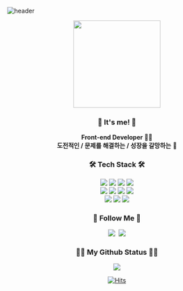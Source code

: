 ![header](https://capsule-render.vercel.app/api?type=slice&color=gradient&height=160&section=header&text=Hi!%20I'm%20Eunhui!&fontAlign=50&fontAlignY=70&fontSize=90&fontColor=000000)


<!-- 
![github header](https://user-images.githubusercontent.com/46434694/153376923-2b00e21f-da3c-445d-ac93-d08bbdad75b8.png) -->

<p align="center">
<img src="https://img1.daumcdn.net/thumb/R1280x0/?scode=mtistory2&fname=https%3A%2F%2Fblog.kakaocdn.net%2Fdn%2Fca97mf%2FbtrKIsFlLVD%2FpMIQWWC4g0RugCDbANzdT0%2Fimg.png" width="200px"/>
</p>

<h3 align="center">👋 It's me! 👋</h3>
<p align="center">
  <b>Front-end Developer</b> 👩‍💻 <br>
  <b>도전적인 / 문제를 해결하는 / 성장을 갈망하는</b> 🌿
</p>

<h3 align="center">🛠 Tech Stack 🛠</h3>
<!-- 📚 Tech Stack 📚 -->
<p align="center">
<img src="https://img.shields.io/badge/HTML5-34F26?style=flat-square&logo=HTML5&logoColor=white"/></a>
<img src="https://img.shields.io/badge/CSS3-1572B6?style=flat-square&logo=CSS3&logoColor=white"/></a>
<img src="https://img.shields.io/badge/JavaScript-F7DF1E?style=flat-square&logo=JavaScript&logoColor=white"/></a>
<img src="https://img.shields.io/badge/jQuery-0769AD?style=flat-square&logo=Jquery&logoColor=white"/></a>
<br/>
<img src="https://img.shields.io/badge/React-61DAFB?style=flat-square&logo=React&logoColor=white"/></a>
<img src="https://img.shields.io/badge/Next.js-000080?style=flat-square&logo=Next.js&logoColor=white"/></a>
<img src="https://shields.io/badge/TypeScript-3178C6?logo=TypeScript&logoColor=FFF&style=flat-square"/></a>
<!-- <img src="https://img.shields.io/badge/Sass-pink?style=flat-square&logo=Sass&logoColor=white"/></a> -->
<img src="https://img.shields.io/badge/React Query-cd2523?style=flat-square&logo=ReactQuery&logoColor=white"/></a>
<br/>
<img src="https://img.shields.io/badge/Git-black?style=flat-square&logo=Git&logoColor=white"/></a>
<img src="https://img.shields.io/badge/Notion-gray?style=flat-square&logo=Notion&logoColor=white"/></a>
<img src="https://img.shields.io/badge/Slack-lightBlue?style=flat-square&logo=Slack&logoColor=white"/></a>
<!-- <br/><br/> -->
<!-- <img src="https://img.shields.io/badge/Zustand-pink?style=flat-square&logo=Zustand&logoColor=black"/></a>
<img src="https://img.shields.io/badge/styledComponents-yellow?style=flat-square&logo=styledComponents&logoColor=black"/></a>
<img src="https://img.shields.io/badge/styledComponents-#940128?style=flat-square&logo=styledComponents&logoColor=black"/></a> -->
</p>

<h3 align="center">🌈 Follow Me 🌈</h3>
<p align="center">
  <a href="https://eundol1113.tistory.com/"><img src="https://img.shields.io/badge/eundol1113-5FCA8B?style=flat-square&logo=tistory&logoColor=white"/></a>&nbsp
  <a href="https://www.notion.so/f85caa16cc1d4d2bbe6a186b99b32d53"><img src="https://img.shields.io/badge/Frog-ffffff?style=flat-square&logo=notion&logoColor=black"/></a>
</p>

<h3 align="center">👩‍💻 My Github Status 👩‍💻</h3>
<div align="center">
 
<a href="https://github.com/eundol0519"><img src="https://hits.seeyoufarm.com/api/count/incr/badge.svg?url=https%3A%2F%2Fgithub.com%2Feundol0519&count_bg=%23000000&title_bg=%23000000&icon=github.svg&icon_color=%23E7E7E7&title=GitHub&edge_flat=false)"/></a>
   
[![Hits](https://hits.seeyoufarm.com/api/count/incr/badge.svg?url=https%3A%2F%2Fgithub.com%2Feundol0519%2Fhit-counter&count_bg=%2379C83D&title_bg=%23555555&icon=&icon_color=%23E7E7E7&title=hits&edge_flat=false)](https://hits.seeyoufarm.com)
 
<!-- [![Eundol0519's GitHub stats](https://github-readme-stats.vercel.app/api?username=eundol0519&hide_title=true&show_icons=true&include_all_commits=true&disable_animations=true&theme=vue)](https://github.com/eundol0519) -->

<!-- [![Top Langs](https://github-readme-stats.vercel.app/api/top-langs/?username=eundol0519&theme=white)](https://github.com/eundol0519/github-readme-stats) -->

</div>
